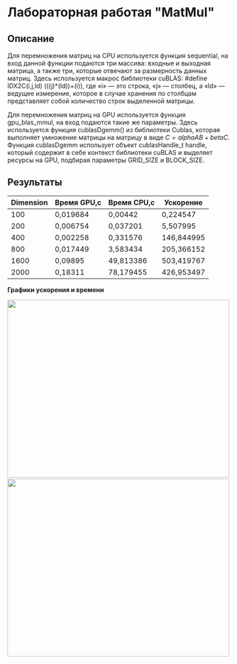 # Лабораторная работая "MatMul"
## Описание 

Для перемножения матриц на CPU используется функция sequential, на вход данной функции подаются три массива: входные и выходная матрица, а также три, которые отвечают за размерность данных матриц. Здесь используется макрос библиотеки cuBLAS: #define IDX2C(i,j,ld) (((j)*(ld))+(i)), где «i» — это строка, «j» — столбец, а «ld» — ведущее измерение, которое в случае хранения по столбцам представляет собой количество строк выделенной матрицы.

Для перемножения матриц на GPU используется функция gpu_blas_mmul, на вход подаются такие же параметры. Здесь используется функция cublasDgemm() из библиотеки Cublas, которая выполняет умножение матрицы на матрицу в виде $C = alphaAB + betaC$. Функция cublasDgemm использует объект cublasHandle_t handle, который содержит в себе контекст библиотеки cuBLAS и выделяет ресурсы на GPU, подбирая параметры GRID_SIZE и BLOCK_SIZE.

## Результаты

| Dimension	| Время GPU,c |	Время CPU,c	| Ускорение |
| ------------- | ------------- | ------------- | ------------- |
| 100	| 0,019684	| 0,00442	| 0,224547
| 200	| 0,006754	| 0,037201	| 5,507995
| 400	| 0,002258	| 0,331576	| 146,844995
| 800	| 0,017449	| 3,583434	| 205,366152
| 1600 | 	0,09895	| 49,813386	| 503,419767
| 2000 | 0,18311	| 78,179455	| 426,953497

**Графики ускорения и времени**
<div>
  <img src="https://github.com/stillysyw/HPC-SamaraUniversity-2023/assets/154344530/b4410eb2-e33d-48e1-b834-f1d7ff365399" width="500" height="400"/>&nbsp;
  <img src="https://github.com/stillysyw/HPC-SamaraUniversity-2023/assets/154344530/cf4a3796-1d14-48ad-89ba-3e22291846c5" width="500" height="400"/>&nbsp;
</div>
